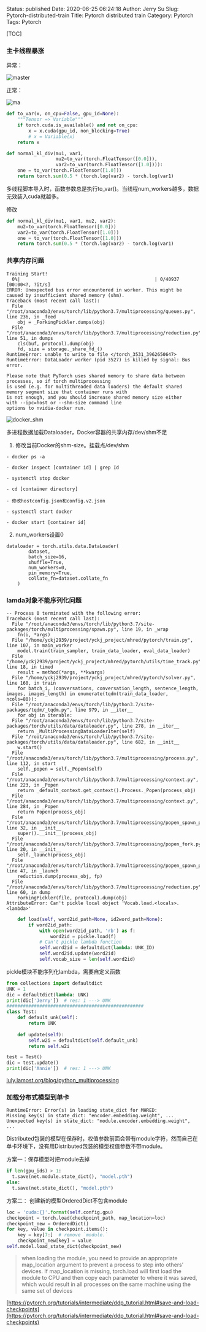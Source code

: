 Status: published
Date: 2020-06-25 06:24:18
Author: Jerry Su
Slug: Pytorch-distributed-train
Title: Pytorch distributed train
Category: Pytorch 
Tags: Pytorch

[TOC]

### 主卡线程暴涨
异常： 

![master](../images/Pytorch/bug.png)

正常：

![ma](../images/Pytorch/bug_fix.png)

```python
def to_var(x, on_cpu=False, gpu_id=None):
    """Tensor => Variable"""
    if torch.cuda.is_available() and not on_cpu:
        x = x.cuda(gpu_id, non_blocking=True)
        # x = Variable(x)
    return x

def normal_kl_div(mu1, var1, 
                  mu2=to_var(torch.FloatTensor([0.0])),
                  var2=to_var(torch.FloatTensor([1.0]))):
    one = to_var(torch.FloatTensor([1.0]))
    return torch.sum(0.5 * (torch.log(var2) - torch.log(var1)
```
多线程脚本导入时，函数参数总是执行to_var()。当线程num_workers越多，数据无效装入cuda就越多。

修改
```python
def normal_kl_div(mu1, var1, mu2, var2):
    mu2=to_var(torch.FloatTensor([0.0]))
    var2=to_var(torch.FloatTensor([1.0]))
    one = to_var(torch.FloatTensor([1.0]))
    return torch.sum(0.5 * (torch.log(var2) - torch.log(var1)
```


### 共享内存问题
```
Training Start!
  0%|                                                 | 0/40937 [00:00<?, ?it/s]
ERROR: Unexpected bus error encountered in worker. This might be caused by insufficient shared memory (shm).
Traceback (most recent call last):
  File "/root/anaconda3/envs/torch/lib/python3.7/multiprocessing/queues.py", line 236, in _feed
    obj = _ForkingPickler.dumps(obj)
  File "/root/anaconda3/envs/torch/lib/python3.7/multiprocessing/reduction.py", line 51, in dumps
    cls(buf, protocol).dump(obj)
    fd, size = storage._share_fd_()
RuntimeError: unable to write to file </torch_3531_3962650647>
RuntimeError: DataLoader worker (pid 3527) is killed by signal: Bus error.
```

```
Please note that PyTorch uses shared memory to share data between processes, so if torch multiprocessing 
is used (e.g. for multithreaded data loaders) the default shared memory segment size that container runs with 
is not enough, and you should increase shared memory size either with --ipc=host or --shm-size command line 
options to nvidia-docker run.
```

![docker_shm](../images/Pytorch/docker_shm.png)

多进程数据加载Dataloader，Docker容器的共享内存/dev/shm不足

1. 修改当前Docker的shm-size。挂载点/dev/shm

```
- docker ps -a

- docker inspect [container id] | grep Id

- systemctl stop docker

- cd [container directory]

- 修改hostconfig.json和config.v2.json

- systemctl start docker

- docker start [container id]
```

2.  num_workers设置0

```
dataloader = torch.utils.data.DataLoader(
        dataset,
        batch_size=16,
        shuffle=True,
        num_workers=0,
        pin_memory=True,
        collate_fn=dataset.collate_fn
    )
```

### lamda对象不能序列化问题

```
-- Process 0 terminated with the following error:
Traceback (most recent call last):
  File "/root/anaconda3/envs/torch/lib/python3.7/site-packages/torch/multiprocessing/spawn.py", line 19, in _wrap
    fn(i, *args)
  File "/home/yckj2939/project/yckj_project/mhred/pytorch/train.py", line 107, in main_worker
    model.train(train_sampler, train_data_loader, eval_data_loader)
  File "/home/yckj2939/project/yckj_project/mhred/pytorch/utils/time_track.py", line 18, in timed
    result = method(*args, **kwargs)
  File "/home/yckj2939/project/yckj_project/mhred/pytorch/solver.py", line 160, in train
    for batch_i, (conversations, conversation_length, sentence_length, images, images_length) in enumerate(tqdm(train_data_loader, ncols=80)):
  File "/root/anaconda3/envs/torch/lib/python3.7/site-packages/tqdm/_tqdm.py", line 979, in __iter__
    for obj in iterable:
  File "/root/anaconda3/envs/torch/lib/python3.7/site-packages/torch/utils/data/dataloader.py", line 278, in __iter__
    return _MultiProcessingDataLoaderIter(self)
  File "/root/anaconda3/envs/torch/lib/python3.7/site-packages/torch/utils/data/dataloader.py", line 682, in __init__
    w.start()
  File "/root/anaconda3/envs/torch/lib/python3.7/multiprocessing/process.py", line 112, in start
    self._popen = self._Popen(self)
  File "/root/anaconda3/envs/torch/lib/python3.7/multiprocessing/context.py", line 223, in _Popen
    return _default_context.get_context().Process._Popen(process_obj)
  File "/root/anaconda3/envs/torch/lib/python3.7/multiprocessing/context.py", line 284, in _Popen
    return Popen(process_obj)
  File "/root/anaconda3/envs/torch/lib/python3.7/multiprocessing/popen_spawn_posix.py", line 32, in __init__
    super().__init__(process_obj)
  File "/root/anaconda3/envs/torch/lib/python3.7/multiprocessing/popen_fork.py", line 20, in __init__
    self._launch(process_obj)
  File "/root/anaconda3/envs/torch/lib/python3.7/multiprocessing/popen_spawn_posix.py", line 47, in _launch
    reduction.dump(process_obj, fp)
  File "/root/anaconda3/envs/torch/lib/python3.7/multiprocessing/reduction.py", line 60, in dump
    ForkingPickler(file, protocol).dump(obj)
AttributeError: Can't pickle local object 'Vocab.load.<locals>.<lambda>'
```

```python
    def load(self, word2id_path=None, id2word_path=None):
        if word2id_path:
            with open(word2id_path, 'rb') as f:
                word2id = pickle.load(f)
            # Can't pickle lambda function
            self.word2id = defaultdict(lambda: UNK_ID)
            self.word2id.update(word2id)
            self.vocab_size = len(self.word2id)
```

pickle模块不能序列化lambda，需要自定义函数

```python
from collections import defaultdict
UNK = 1
dic = defaultdict(lambda: UNK)
print(dic['Jerry'])  # res: 1 ---> UNK
##################################################
class Test:
    def default_unk(self):
        return UNK
    
    def update(self):
        self.w2i = defaultdict(self.default_unk)
        return self.w2i

test = Test()
dic = test.update()
print(dic['Annie'])  # res: 1 ---> UNK
```

[luly.lamost.org/blog/python_multiprocessing](http://luly.lamost.org/blog/python_multiprocessing.html)

### 加载分布式模型到单卡

```
RuntimeError: Error(s) in loading state_dict for MHRED:
Missing key(s) in state_dict: "encoder.embedding.weight", ...
Unexpected key(s) in state_dict: "module.encoder.embedding.weight", ...
```

Distributed包装的模型在保存时，权值参数前面会带有module字符，然而自己在单卡环境下，没有用Distributed包装的模型权值参数不带module。

方案一：保存模型时把module去掉
```python
if len(gpu_ids) > 1:
  t.save(net.module.state_dict(), "model.pth")
else:
  t.save(net.state_dict(), "model.pth")
```

方案二： 创建新的模型OrderedDict不包含module
```python
loc = 'cuda:{}'.format(self.config.gpu)
checkpoint = torch.load(checkpoint_path, map_location=loc)
checkpoint_new = OrderedDict()
for key, value in checkpoint.items():
    key = key[7:]  # remove `module.`
    checkpoint_new[key] = value
self.model.load_state_dict(checkpoint_new)
```

> when loading the module, you need to provide an appropriate map_location argument to prevent a process to step into others’ devices. If map_location is missing, torch.load will first load the module to CPU and then copy each parameter to where it was saved, which would result in all processes on the same machine using the same set of devices

[https://pytorch.org/tutorials/intermediate/ddp_tutorial.html#save-and-load-checkpoints](https://pytorch.org/tutorials/intermediate/ddp_tutorial.html#save-and-load-checkpoints)